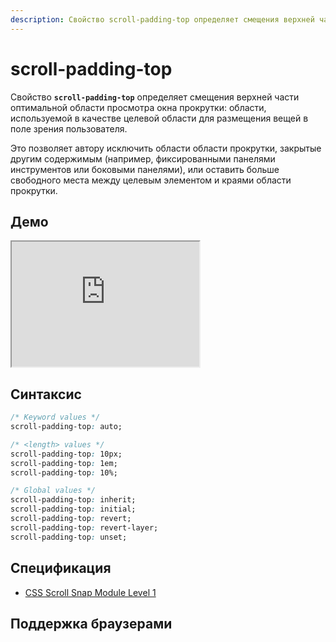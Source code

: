 ```yaml
---
description: Свойство scroll-padding-top определяет смещения верхней части оптимальной области просмотра окна прокрутки; области, используемой в качестве целевой области для размещения вещей в поле зрения пользователя
---
```


# scroll-padding-top

Свойство **`scroll-padding-top`** определяет смещения верхней части оптимальной области просмотра окна прокрутки: области, используемой в качестве целевой области для размещения вещей в поле зрения пользователя.

Это позволяет автору исключить области области прокрутки, закрытые другим содержимым (например, фиксированными панелями инструментов или боковыми панелями), или оставить больше свободного места между целевым элементом и краями области прокрутки.

## Демо

<iframe class="interactive is-default-height" height="200" src="https://interactive-examples.mdn.mozilla.net/pages/css/scroll-padding-top.html" title="MDN Web Docs Interactive Example" loading="lazy" data-readystate="complete"></iframe>

## Синтаксис

```css
/* Keyword values */
scroll-padding-top: auto;

/* <length> values */
scroll-padding-top: 10px;
scroll-padding-top: 1em;
scroll-padding-top: 10%;

/* Global values */
scroll-padding-top: inherit;
scroll-padding-top: initial;
scroll-padding-top: revert;
scroll-padding-top: revert-layer;
scroll-padding-top: unset;
```

## Спецификация

- [CSS Scroll Snap Module Level 1](https://w3c.github.io/csswg-drafts/css-scroll-snap/#padding-longhands-physical)

## Поддержка браузерами

<p class="ciu_embed" data-feature="mdn-css__properties__scroll-padding-top" data-periods="future_1,current,past_1,past_2" data-accessible-colours="false"></p>
